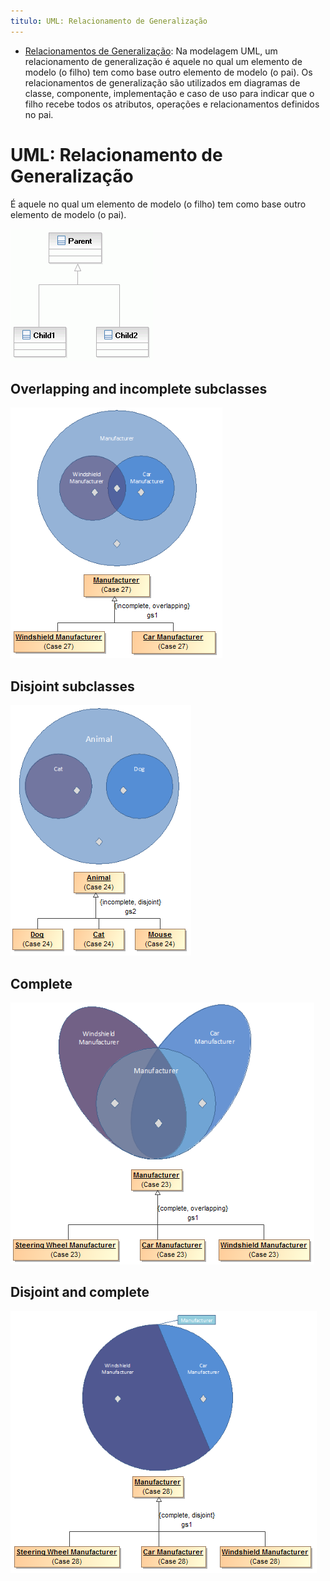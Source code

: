 ```yaml
---
titulo: UML: Relacionamento de Generalização
---
```

- [Relacionamentos de Generalização](https://www.ibm.com/docs/pt-br/rsm/7.5.0?topic=diagrams-generalization-relationships): Na modelagem UML, um relacionamento de generalização é aquele no qual um elemento de modelo (o filho) tem como base outro elemento de modelo (o pai). Os relacionamentos de generalização são utilizados em diagramas de classe, componente, implementação e caso de uso para indicar que o filho recebe todos os atributos, operações e relacionamentos definidos no pai.

# UML: Relacionamento de Generalização

É aquele no qual um elemento de modelo (o filho) tem como base outro elemento de modelo (o pai).

![Generalização](02-generalizacao____generalizacao-01.png)

## Overlapping and incomplete subclasses

![](02-generalizacao____overlapping-incomplete-01.png)

## Disjoint subclasses

![](02-generalizacao____disjoint-01.png)

## Complete

![](02-generalizacao____complete-01.png)

## Disjoint and complete

![](02-generalizacao____disjoint-and-complete-01.png)
